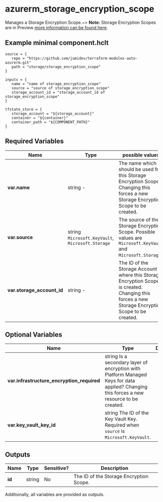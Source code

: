 # azurerm_storage_encryption_scope

Manages a Storage Encryption Scope.~> **Note:** Storage Encryption Scopes are in Preview [more information can be found here](https://docs.microsoft.com/azure/storage/blobs/encryption-scope-manage).

## Example minimal component.hclt

```hcl
source = {
   repo = "https://github.com/jumidev/terraform-modules-auto-azurerm.git" 
   path = "storage/storage_encryption_scope" 
}

inputs = {
   name = "name of storage_encryption_scope" 
   source = "source of storage_encryption_scope" 
   storage_account_id = "storage_account_id of storage_encryption_scope" 
}

tfstate_store = {
   storage_account = "${storage_account}" 
   container = "${container}" 
   container_path = "${COMPONENT_PATH}" 
}

```

## Required Variables

| Name | Type |  possible values |  Description |
| ---- | --------- |  ----------- | ----------- |
| **var.name** | string  -  |  The name which should be used for this Storage Encryption Scope. Changing this forces a new Storage Encryption Scope to be created. | 
| **var.source** | string  `Microsoft.KeyVault`, `Microsoft.Storage`  |  The source of the Storage Encryption Scope. Possible values are `Microsoft.KeyVault` and `Microsoft.Storage`. | 
| **var.storage_account_id** | string  -  |  The ID of the Storage Account where this Storage Encryption Scope is created. Changing this forces a new Storage Encryption Scope to be created. | 

## Optional Variables

| Name | Type |  Description |
| ---- | --------- |  ----------- |
| **var.infrastructure_encryption_required** | string  Is a secondary layer of encryption with Platform Managed Keys for data applied? Changing this forces a new resource to be created. | 
| **var.key_vault_key_id** | string  The ID of the Key Vault Key. Required when `source` is `Microsoft.KeyVault`. | 



## Outputs

| Name | Type | Sensitive? | Description |
| ---- | ---- | --------- | --------- |
| **id** | string | No  | The ID of the Storage Encryption Scope. | 

Additionally, all variables are provided as outputs.
